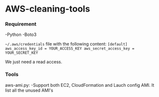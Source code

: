 # AWS-cleaning-tools

### Requirement
-Python
-Boto3

`~/.aws/credentials` file with the following content:
`[default]
aws_access_key_id = YOUR_ACCESS_KEY
aws_secret_access_key = YOUR_SECRET_KEY`

We just need a read access.

### Tools
aws-ami.py:
-Support both EC2, CloudFormation and Lauch config AMI. It list all the unused AMI's
